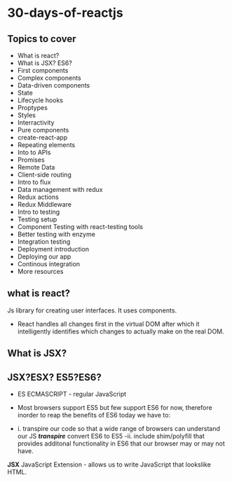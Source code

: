 # 30-days-of-reactjs

## Topics to cover 
- What is react?
- What is JSX? ES6?
- First components
- Complex components
- Data-driven components
- State
- Lifecycle hooks
- Proptypes
- Styles
- Interractivity
- Pure components
- create-react-app
- Repeating elements
- Into to APIs
- Promises 
- Remote Data
- Client-side routing
- Intro to flux
- Data management with redux
- Redux actions
- Redux Middleware
- Intro to testing
- Testing setup 
- Component Testing with react-testing tools
- Better testing with enzyme 
- Integration testing 
- Deployment introduction
- Deploying our app
- Continous integration
- More resources


## what is react?
Js library for creating user interfaces. It uses components.

- React handles all changes first in the virtual DOM after which it intelligently identifies which changes to actually make on  the real DOM.

## What is JSX? 
## JSX?ESX? ES5?ES6?
- ES ECMASCRIPT  - regular JavaScript 
* Most browsers support ES5 but few support ES6 for now, therefore inorder to reap the benefits of ES6 today we have to: 
- i. transpire our code so that a wide range of browsers can understand our JS
***transpire*** convert ES6 to ES5 
-ii. include shim/polyfill that provides additonal functionality in ES6 that our browser may or may not have.

**JSX** JavaScript Extension - allows us to write JavaScript that lookslike HTML.





